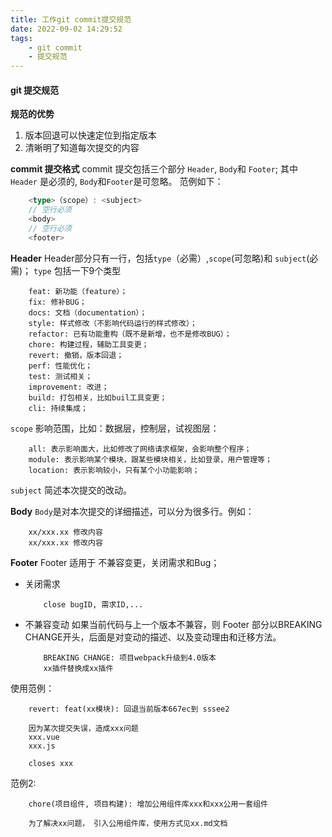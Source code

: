 ```yaml
---
title: 工作git commit提交规范
date: 2022-09-02 14:29:52
tags: 
    - git commit
    - 提交规范
---
```

#### git 提交规范
**规范的优势**
 1. 版本回退可以快速定位到指定版本
 2. 清晰明了知道每次提交的内容
 
**commit 提交格式**
  commit 提交包括三个部分 `Header`, `Body`和 `Footer`;
  其中 `Header` 是必须的, `Body`和`Footer`是可忽略。 
范例如下：

<!-- more -->
```ts
    <type>（scope）: <subject>
    // 空行必须
    <body>
    // 空行必须
    <footer> 
```
**Header**
Header部分只有一行，包括`type`（必需）,`scope`(可忽略)和 `subject`(必需)；
 `type` 包括一下9个类型
```text
    feat: 新功能（feature）；
    fix: 修补BUG；
    docs: 文档（documentation）；
    style: 样式修改（不影响代码运行的样式修改）；
    refactor: 已有功能重构（既不是新增，也不是修改BUG）；
    chore: 构建过程，辅助工具变更；
    revert: 撤销，版本回退；
    perf: 性能优化；
    test: 测试相关；
    improvement: 改进；
    build: 打包相关，比如buil工具变更；
    cli: 持续集成；
```
`scope` 影响范围，比如：数据层，控制层，试视图层：
```text
    all: 表示影响面大，比如修改了网络请求框架，会影响整个程序；
    module: 表示影响某个模块，跟某些模块相关，比如登录，用户管理等；
    location: 表示影响较小，只有某个小功能影响；
```
`subject` 简述本次提交的改动。

**Body**
`Body`是对本次提交的详细描述，可以分为很多行。例如：
```text
    xx/xxx.xx 修改内容
    xx/xxx.xx 修改内容
```

**Footer**
Footer 适用于 不兼容变更，关闭需求和Bug；
- 关闭需求
    ```text
        close bugID, 需求ID,...
    ```
- 不兼容变动 如果当前代码与上一个版本不兼容，则 Footer 部分以BREAKING CHANGE开头，后面是对变动的描述、以及变动理由和迁移方法。
    ```text
        BREAKING CHANGE: 项目webpack升级到4.0版本
        xx插件替换成xx插件  
    ```

使用范例：
```text
    revert: feat(xx模块): 回退当前版本667ec到 sssee2

    因为某次提交失误，造成xxx问题
    xxx.vue
    xxx.js

    closes xxx
```
范例2:
```text
    chore(项目组件, 项目构建): 增加公用组件库xxx和xxx公用一套组件

    为了解决xx问题， 引入公用组件库，使用方式见xx.md文档
```